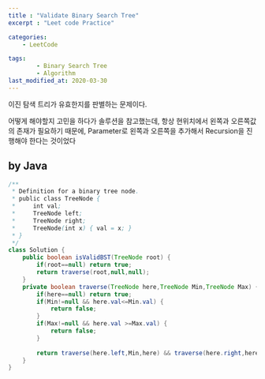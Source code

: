 ```yaml
---
title : "Validate Binary Search Tree"
excerpt : "Leet code Practice"

categories:
    - LeetCode

tags:
        - Binary Search Tree
        - Algorithm
last_modified_at: 2020-03-30
---
```


이진 탐색 트리가 유효한지를 판별하는 문제이다.

어떻게 해야할지 고민을 하다가 솔루션을 참고했는데, 항상 현위치에서 왼쪽과 오른쪽값의 존재가 필요하기 때문에, Parameter로 왼쪽과 오른쪽을 추가해서 Recursion을 진행해야 한다는 것이었다

## by Java

```java
/**
 * Definition for a binary tree node.
 * public class TreeNode {
 *     int val;
 *     TreeNode left;
 *     TreeNode right;
 *     TreeNode(int x) { val = x; }
 * }
 */
class Solution {
    public boolean isValidBST(TreeNode root) {
        if(root==null) return true;
        return traverse(root,null,null);
    }
    private boolean traverse(TreeNode here,TreeNode Min,TreeNode Max) {
        if(here==null) return true;
        if(Min!=null && here.val<=Min.val) {
            return false;
        }
        if(Max!=null && here.val >=Max.val) {
            return false;
        }
        
        return traverse(here.left,Min,here) && traverse(here.right,here,Max);
    }
}
```